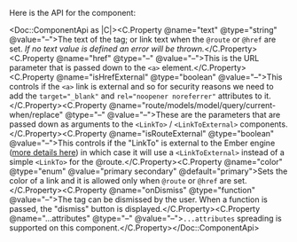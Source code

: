 Here is the API for the component:

<Doc::ComponentApi as |C|><C.Property @name="text" @type="string" @value="–">The text of the tag; or link text when the `@route` or `@href` are set. _If no text value is defined an error will be thrown._</C.Property><C.Property @name="href" @type="–" @value="–">This is the URL parameter that is passed down to the `<a>` element.</C.Property><C.Property @name="isHrefExternal" @type="boolean" @value="–">This controls if the `<a>` link is external and so for security reasons we need to add the `target="_blank"` and `rel="noopener noreferrer"` attributes to it.</C.Property><C.Property @name="route/models/model/query/current-when/replace" @type="–" @value="–">These are the parameters that are passed down as arguments to the `<LinkTo>` / `<LinkToExternal>` components.</C.Property><C.Property @name="isRouteExternal" @type="boolean" @value="–">This controls if the "LinkTo" is external to the Ember engine ([more details here](https://ember-engines.com/docs/link-to-external)) in which case it will use a `<LinkToExternal>` instead of a simple `<LinkTo>` for the @route.</C.Property><C.Property @name="color" @type="enum" @value="primary secondary" @default="primary">Sets the color of a link and it is allowed only when `@route` or `@href` are set.</C.Property><C.Property @name="onDismiss" @type="function" @value="–">The tag can be dismissed by the user. When a function is passed, the "dismiss" button is displayed.</C.Property><C.Property @name="...attributes" @type="–" @value="–">`...attributes` spreading is supported on this component.</C.Property></Doc::ComponentApi>